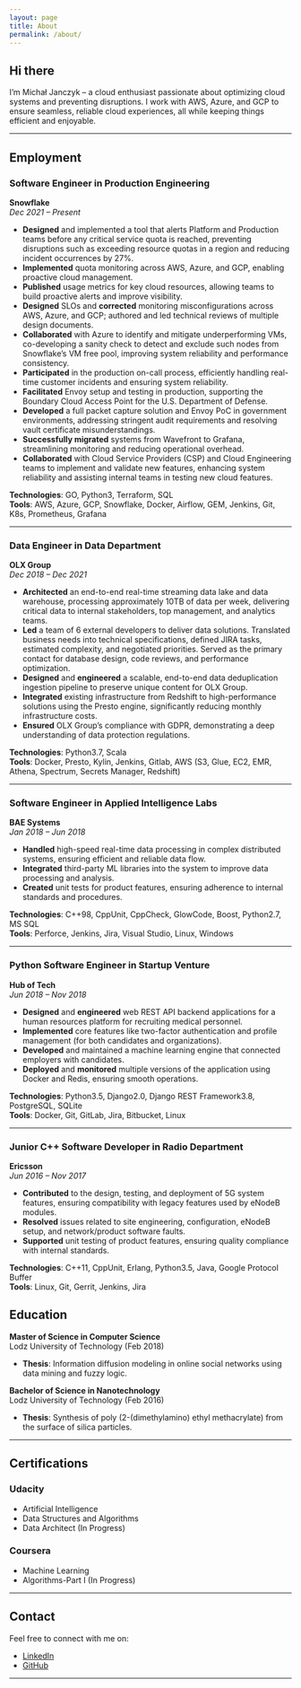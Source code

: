 ```yaml
---
layout: page
title: About
permalink: /about/
---
```


## Hi there

I’m Michał Janczyk – a cloud enthusiast passionate about optimizing cloud systems and preventing disruptions. I work with AWS, Azure, and GCP to ensure seamless, reliable cloud experiences, all while keeping things efficient and enjoyable.

---

## Employment

### **Software Engineer in Production Engineering**  
**Snowflake**  
*Dec 2021 – Present*

- **Designed** and implemented a tool that alerts Platform and Production teams before any critical service quota is reached, preventing disruptions such as exceeding resource quotas in a region and reducing incident occurrences by 27%.  
- **Implemented** quota monitoring across AWS, Azure, and GCP, enabling proactive cloud management.  
- **Published** usage metrics for key cloud resources, allowing teams to build proactive alerts and improve visibility.  
- **Designed** SLOs and **corrected** monitoring misconfigurations across AWS, Azure, and GCP; authored and led technical reviews of multiple design documents.  
- **Collaborated** with Azure to identify and mitigate underperforming VMs, co-developing a sanity check to detect and exclude such nodes from Snowflake’s VM free pool, improving system reliability and performance consistency.  
- **Participated** in the production on-call process, efficiently handling real-time customer incidents and ensuring system reliability.  
- **Facilitated** Envoy setup and testing in production, supporting the Boundary Cloud Access Point for the U.S. Department of Defense.  
- **Developed** a full packet capture solution and Envoy PoC in government environments, addressing stringent audit requirements and resolving vault certificate misunderstandings.  
- **Successfully migrated** systems from Wavefront to Grafana, streamlining monitoring and reducing operational overhead.  
- **Collaborated** with Cloud Service Providers (CSP) and Cloud Engineering teams to implement and validate new features, enhancing system reliability and assisting internal teams in testing new cloud features.

**Technologies**: GO, Python3, Terraform, SQL  
**Tools**: AWS, Azure, GCP, Snowflake, Docker, Airflow, GEM, Jenkins, Git, K8s, Prometheus, Grafana

---

### **Data Engineer in Data Department**  
**OLX Group**  
*Dec 2018 – Dec 2021*

- **Architected** an end-to-end real-time streaming data lake and data warehouse, processing approximately 10TB of data per week, delivering critical data to internal stakeholders, top management, and analytics teams.  
- **Led** a team of 6 external developers to deliver data solutions. Translated business needs into technical specifications, defined JIRA tasks, estimated complexity, and negotiated priorities. Served as the primary contact for database design, code reviews, and performance optimization.  
- **Designed** and **engineered** a scalable, end-to-end data deduplication ingestion pipeline to preserve unique content for OLX Group.  
- **Integrated** existing infrastructure from Redshift to high-performance solutions using the Presto engine, significantly reducing monthly infrastructure costs.  
- **Ensured** OLX Group’s compliance with GDPR, demonstrating a deep understanding of data protection regulations.

**Technologies**: Python3.7, Scala  
**Tools**: Docker, Presto, Kylin, Jenkins, Gitlab, AWS (S3, Glue, EC2, EMR, Athena, Spectrum, Secrets Manager, Redshift)

---

### **Software Engineer in Applied Intelligence Labs**  
**BAE Systems**  
*Jan 2018 – Jun 2018*

- **Handled** high-speed real-time data processing in complex distributed systems, ensuring efficient and reliable data flow.  
- **Integrated** third-party ML libraries into the system to improve data processing and analysis.  
- **Created** unit tests for product features, ensuring adherence to internal standards and procedures.

**Technologies**: C++98, CppUnit, CppCheck, GlowCode, Boost, Python2.7, MS SQL  
**Tools**: Perforce, Jenkins, Jira, Visual Studio, Linux, Windows

---

### **Python Software Engineer in Startup Venture**  
**Hub of Tech**  
*Jun 2018 – Nov 2018*

- **Designed** and **engineered** web REST API backend applications for a human resources platform for recruiting medical personnel.  
- **Implemented** core features like two-factor authentication and profile management (for both candidates and organizations).  
- **Developed** and maintained a machine learning engine that connected employers with candidates.  
- **Deployed** and **monitored** multiple versions of the application using Docker and Redis, ensuring smooth operations.

**Technologies**: Python3.5, Django2.0, Django REST Framework3.8, PostgreSQL, SQLite  
**Tools**: Docker, Git, GitLab, Jira, Bitbucket, Linux

---

### **Junior C++ Software Developer in Radio Department**  
**Ericsson**  
*Jun 2016 – Nov 2017*

- **Contributed** to the design, testing, and deployment of 5G system features, ensuring compatibility with legacy features used by eNodeB modules.  
- **Resolved** issues related to site engineering, configuration, eNodeB setup, and network/product software faults.  
- **Supported** unit testing of product features, ensuring quality compliance with internal standards.

**Technologies**: C++11, CppUnit, Erlang, Python3.5, Java, Google Protocol Buffer  
**Tools**: Linux, Git, Gerrit, Jenkins, Jira


## Education

**Master of Science in Computer Science**  
Lodz University of Technology (Feb 2018)  
- **Thesis**: Information diffusion modeling in online social networks using data mining and fuzzy logic.

**Bachelor of Science in Nanotechnology**  
Lodz University of Technology (Feb 2016)  
- **Thesis**: Synthesis of poly (2-(dimethylamino) ethyl methacrylate) from the surface of silica particles.

---

## Certifications

### **Udacity**
- Artificial Intelligence  
- Data Structures and Algorithms  
- Data Architect (In Progress)

### **Coursera**
- Machine Learning  
- Algorithms-Part I (In Progress)

---

## Contact

Feel free to connect with me on:
- [LinkedIn](https://www.linkedin.com/in/michal0janczyk)
- [GitHub](https://github.com/michal0janczyk)

---
